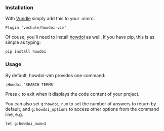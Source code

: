 ### Installation

With [Vundle](https://github.com/VundleVim/Vundle.vim) simply add this to your .vimrc:

```
Plugin 'vmchale/howdoi-vim'
```

Of couse, you'll need to install [howdoi](https://github.com/gleitz/howdoi) as well. If you have pip, this is as simple as typing:

```
pip install howdoi
```

### Usage

By default, howdoi-vim provides one command:

```
:Howdoi 'SEARCH TERMS'
```

Press `q` to exit when it displays the code content of your project.

You can also set `g:howdoi_num` to set the number of answers to return by
default, and `g:howdoi_options` to access other options from the command line,
e.g. 

```
let g:howdoi_num=3
```
